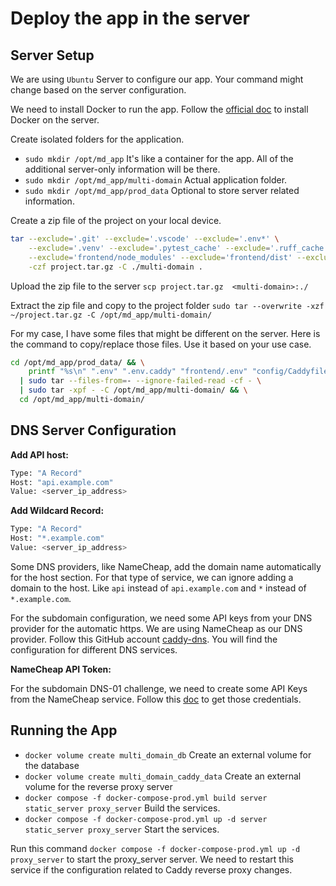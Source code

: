 # Deploy the app in the server

## Server Setup

We are using `Ubuntu` Server to configure our app. Your command might change based on the server configuration.

We need to install Docker to run the app. Follow the [official doc](https://docs.docker.com/engine/install/ubuntu/) to install Docker on the server.

Create isolated folders for the application.

- `sudo mkdir /opt/md_app` It's like a container for the app. All of the additional server-only information will be there.
- `sudo mkdir /opt/md_app/multi-domain` Actual application folder.
- `sudo mkdir /opt/md_app/prod_data` Optional to store server related information.

Create a zip file of the project on your local device.

```sh
tar --exclude='.git' --exclude='.vscode' --exclude='.env*' \
    --exclude='.venv' --exclude='.pytest_cache' --exclude='.ruff_cache' \
    --exclude='frontend/node_modules' --exclude='frontend/dist' --exclude='frontend/.env*' \
    -czf project.tar.gz -C ./multi-domain .
```

Upload the zip file to the server `scp project.tar.gz  <multi-domain>:./`

Extract the zip file and copy to the project folder `sudo tar --overwrite -xzf ~/project.tar.gz -C /opt/md_app/multi-domain/`

For my case, I have some files that might be different on the server. Here is the command to copy/replace those files. Use it based on your use case.

```sh
cd /opt/md_app/prod_data/ && \
    printf "%s\n" ".env" ".env.caddy" "frontend/.env" "config/Caddyfile" \
  | sudo tar --files-from=- --ignore-failed-read -cf - \
  | sudo tar -xpf - -C /opt/md_app/multi-domain/ && \
  cd /opt/md_app/multi-domain/
```

## DNS Server Configuration

**Add API host:**

```sh
Type: "A Record"
Host: "api.example.com"
Value: <server_ip_address>
```

**Add Wildcard Record:**

```sh
Type: "A Record"
Host: "*.example.com"
Value: <server_ip_address>
```

Some DNS providers, like NameCheap, add the domain name automatically for the host section. For that type of service, we can ignore adding a domain to the host. Like `api` instead of `api.example.com` and `*` instead of `*.example.com`.

For the subdomain configuration, we need some API keys from your DNS provider for the automatic https. We are using NameCheap as our DNS provider. Follow this GitHub account [caddy-dns](https://github.com/caddy-dns). You will find the configuration for different DNS services.

**NameCheap API Token:**

For the subdomain DNS-01 challenge, we need to create some API Keys from the NameCheap service. Follow this [doc](https://www.namecheap.com/support/api/intro/) to get those credentials.

## Running the App

- `docker volume create multi_domain_db` Create an external volume for the database
- `docker volume create multi_domain_caddy_data` Create an external volume for the reverse proxy server
- `docker compose -f docker-compose-prod.yml build server static_server proxy_server` Build the services.
- `docker compose -f docker-compose-prod.yml up -d server static_server proxy_server` Start the services.

Run this command `docker compose -f docker-compose-prod.yml up -d proxy_server` to start the proxy_server server. We need to restart this service if the configuration related to Caddy reverse proxy changes.
